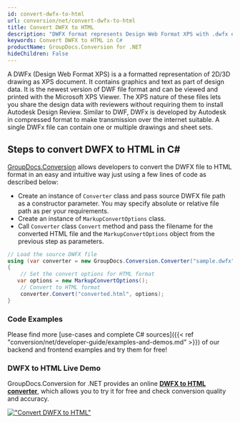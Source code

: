 ```yaml
---
id: convert-dwfx-to-html
url: conversion/net/convert-dwfx-to-html
title: Convert DWFX to HTML
description: "DWFX format represents Design Web Format XPS with .dwfx extension. Learn how to convert DWFX to HTML file programmatically in C# language using GroupDocs.Conversion for .NET library."
keywords: Convert DWFX to HTML in C#
productName: GroupDocs.Conversion for .NET
hideChildren: False
---
```


A DWFx (Design Web Format XPS) is a a formatted representation of 2D/3D drawing as XPS document. It contains graphics and text as part of design data. It is the newest version of DWF file format and can be viewed and printed with the Microsoft XPS Viewer. The XPS nature of these files lets you share the design data with reviewers without requiring them to install Autodesk Design Review. Similar to DWF, DWFx is developed by Autodesk in compressed format to make transmission over the internet suitable. A single DWFx file can contain one or multiple drawings and sheet sets.

## Steps to convert DWFX to HTML in C#

[GroupDocs.Conversion](https://products.groupdocs.com/conversion/net) allows developers to convert the DWFX file to HTML format in an easy and intuitive way just using a few lines of code as described below:

* Create an instance of `Converter` class and pass source DWFX file path as a constructor parameter. You may specify absolute or relative file path as per your requirements. 
* Create an instance of `MarkupConvertOptions` class.
* Call `Converter` class `Convert` method and pass the filename for the converted HTML file and the `MarkupConvertOptions` object from the previous step as parameters.

```csharp
// Load the source DWFX file
using (var converter = new GroupDocs.Conversion.Converter("sample.dwfx"))
{
    // Set the convert options for HTML format
   var options = new MarkupConvertOptions();
    // Convert to HTML format
    converter.Convert("converted.html", options);
}
```

### Code Examples

Please find more [use-cases and complete C# sources]({{< ref "conversion/net/developer-guide/examples-and-demos.md" >}}) of our backend and frontend examples and try them for free!

### DWFX to HTML Live Demo

GroupDocs.Conversion for .NET provides an online [**DWFX to HTML converter**](https://products.groupdocs.app/conversion/dwfx-to-html), which allows you to try it for free and check conversion quality and accuracy.

[!["Convert DWFX to HTML"](conversion/net/images/convert-to-html/convert-dwfx-to-html.png)](https://products.groupdocs.app/conversion/dwfx-to-html)